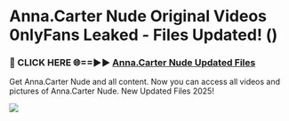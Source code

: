 # Anna.Carter Nude Original Videos 0nlyFans Leaked - Files Updated! ()

<h3>🔴 CLICK HERE 🌐==►► <a href="https://tinyurl.com/2p9ay9w9" rel="nofollow">Anna.Carter Nude Updated Files</a></h3>

Get Anna.Carter Nude and all content. Now you can access all videos and pictures of Anna.Carter Nude. New Updated Files 2025!

[![](https://i.imgur.com/KQgVmj3.gif)](https://tinyurl.com/2p9ay9w9)
